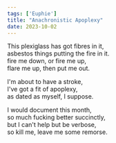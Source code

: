 ```yaml
---
tags: ['Euphie']
title: "Anachronistic Apoplexy"
date: 2023-10-02
---
```


This plexiglass has got fibres in it,  
asbestos things putting the fire in it.  
fire me down, or fire me up,  
flare me up, then put me out.

I'm about to have a stroke,  
I've got a fit of apoplexy,  
as dated as myself, I suppose.

I would document this month,  
so much fucking better succinctly,  
but I can't help but be verbose,  
so kill me, leave me some remorse.
